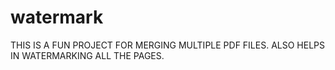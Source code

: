 # watermark
THIS IS A FUN PROJECT FOR MERGING MULTIPLE PDF FILES. ALSO HELPS IN WATERMARKING ALL THE PAGES.
